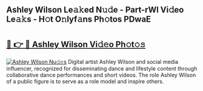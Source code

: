 ## Ashley Wilson Le𝚊𝚔ed N𝚞𝚍e - Part-rWl Vi𝚍eo Le𝚊𝚔s - H𝚘t O𝚗lyf𝚊ns Ph𝚘tos PDwaE

# <h2><a href="http://hf0hgx3.feru.top/?c=Ashley+Wilson">🔗 👉 🔴 Ashley Wilson Vi𝚍𝚎o Ph𝚘t𝚘𝚜</a></h2>

[![Ashley Wilson Nu𝚍𝚎s](https://i.imgur.com/0TWrTi3.gif)](http://hf0hgx3.feru.top/?c=Ashley+Wilson)
Digital artist Ashley Wilson and social media influencer, recognized for disseminating dance and lifestyle content through collaborative dance performances and short videos. The role Ashley Wilson of a public figure is to serve as a role model and inspire others. 
